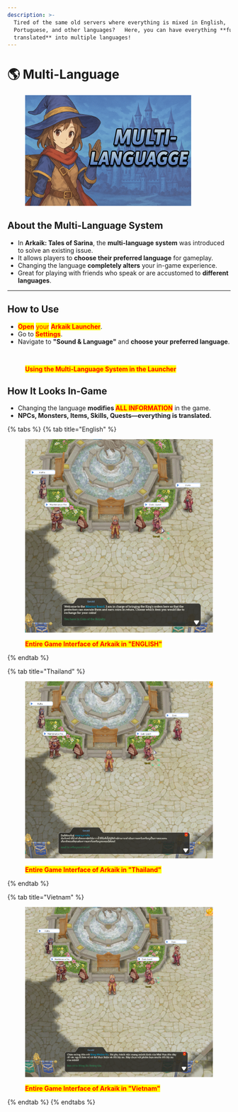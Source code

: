 ```yaml
---
description: >-
  Tired of the same old servers where everything is mixed in English,
  Portuguese, and other languages?   Here, you can have everything **fully
  translated** into multiple languages!
---
```


# 🌎 Multi-Language

<figure><img src="../.gitbook/assets/image (28) (1) (1) (1) (1).png" alt="" width="375"><figcaption></figcaption></figure>

## **About the Multi-Language System**

* In **Arkaik: Tales of Sarina**, the **multi-language system** was introduced to solve an existing issue.
* It allows players to **choose their preferred language** for gameplay.
* Changing the language **completely alters** your in-game experience.
* Great for playing with friends who speak or are accustomed to **different languages**.

***

## **How to Use**

* <mark style="color:red;">**Open**</mark> <mark style="color:red;"></mark><mark style="color:red;">your</mark> <mark style="color:red;"></mark><mark style="color:red;">**Arkaik Launcher**</mark>.
* Go to <mark style="color:red;">**Settings**</mark>.
* Navigate to **"Sound & Language"** and **choose your preferred language**.

<figure><img src="../.gitbook/assets/44434.gif" alt=""><figcaption><p><mark style="color:red;"><strong>Using the Multi-Language System in the Launcher</strong></mark></p></figcaption></figure>

## **How It Looks In-Game**

* Changing the language **modifies&#x20;**<mark style="color:red;">**ALL INFORMATION**</mark> in the game.
* **NPCs, Monsters, Items, Skills, Quests—everything is translated.**

{% tabs %}
{% tab title="English" %}
<figure><img src="../.gitbook/assets/image (4) (1) (1) (1) (1) (1) (1) (1) (1) (1) (1) (1).png" alt=""><figcaption><p><mark style="color:red;"><strong>Entire Game Interface of Arkaik in "ENGLISH"</strong></mark></p></figcaption></figure>
{% endtab %}

{% tab title="Thailand" %}
<figure><img src="../.gitbook/assets/image (2) (1) (1) (1) (1) (1) (1) (1) (1) (1) (1) (1) (1) (1).png" alt=""><figcaption><p><mark style="color:red;"><strong>Entire Game Interface of Arkaik in "Thailand"</strong></mark></p></figcaption></figure>
{% endtab %}

{% tab title="Vietnam" %}
<figure><img src="../.gitbook/assets/image (3) (1) (1) (1) (1) (1) (1) (1) (1) (1) (1) (1).png" alt=""><figcaption><p><mark style="color:red;"><strong>Entire Game Interface of Arkaik in "Vietnam"</strong></mark></p></figcaption></figure>
{% endtab %}
{% endtabs %}
